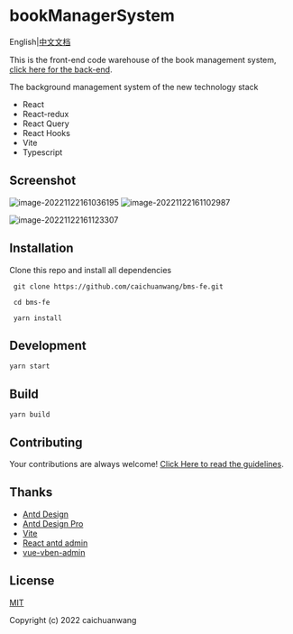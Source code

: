 # bookManagerSystem

English|[中文文档](https://github.com/caichuanwang/bms-fe/blob/master/README_ZH.md)

This is the front-end code warehouse of the book management system, [click here for the back-end](https://github.com/caichuanwang/bookManagerSystem).

The background management system of the new technology stack

- React
- React-redux
- React Query
- React Hooks
- Vite
- Typescript

## Screenshot

![image-20221122161036195](http://gicgo-images.oss-cn-shanghai.aliyuncs.com/img/image-20221122161036195-20221122163012235.png)
![image-20221122161102987](http://gicgo-images.oss-cn-shanghai.aliyuncs.com/img/image-20221122161102987-20221122163019024.png)

![image-20221122161123307](http://gicgo-images.oss-cn-shanghai.aliyuncs.com/img/image-20221122161123307-20221122163033932.png)

## Installation

Clone this repo and install all dependencies

```
 git clone https://github.com/caichuanwang/bms-fe.git

 cd bms-fe

 yarn install
```

## Development

```
yarn start
```

## Build

```
yarn build
```



## Contributing

Your contributions are always welcome! [Click Here to read the guidelines](./contributing.md).

## Thanks

- [Antd Design](https://ant.design)
- [Antd Design Pro](https://pro.ant.design/)
- [Vite](https://vitejs.dev/)
- [React antd admin](https://github.com/WinmezzZ/react-antd-admin.git)
- [vue-vben-admin](https://github.com/anncwb/vue-vben-admin)

## License

[MIT](./LICENSE)

Copyright (c) 2022 caichuanwang
